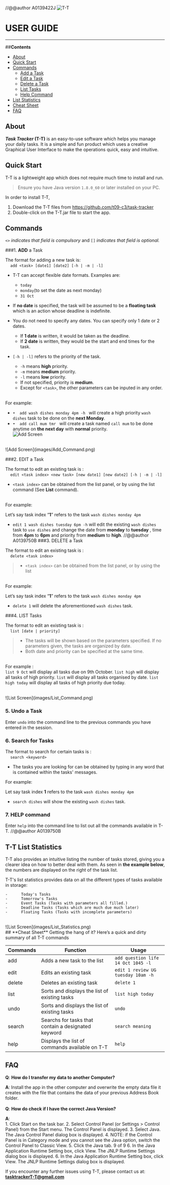 //@@author A0139422J 
![T-T](images/T-T.png)

# **USER GUIDE** 
---
##**Contents**
*   [About](https://github.com/CS2103AUG2016-T09-C3/main/blob/documents/docs/UserGuide.md#about)
*   [Quick Start](https://github.com/CS2103AUG2016-T09-C3/main/blob/documents/docs/UserGuide.md#quick-start)
*   [Commands](https://github.com/CS2103AUG2016-T09-C3/main/blob/documents/docs/UserGuide.md#commands)
    -   [Add a Task](https://github.com/CS2103AUG2016-T09-C3/main/blob/documents/docs/UserGuide.md#1-add-a-task)
    -   [Edit a Task](https://github.com/CS2103AUG2016-T09-C3/main/blob/documents/docs/UserGuide.md#2-edit-a-task)
    -   [Delete a Task](https://github.com/CS2103AUG2016-T09-C3/main/blob/documents/docs/UserGuide.md#3-delete-a-task)
    -   [List Tasks](https://github.com/CS2103AUG2016-T09-C3/main/blob/documents/docs/UserGuide.md#4-list-tasks)
    -   [Help Command](https://github.com/CS2103AUG2016-T09-C3/main/blob/documents/docs/UserGuide.md#5-help-command)
*   [List Statistics](#liststatistics)
*   [Cheat Sheet](https://github.com/CS2103AUG2016-T09-C3/main/blob/documents/docs/UserGuide.md#liststatistics)
*   [FAQ](https://github.com/CS2103AUG2016-T09-C3/main/blob/documents/docs/UserGuide.md#liststatistics)

## **About**

**_Task Tracker_ (T-T)** is an easy-to-use software which helps you manage your daily tasks. It is a simple and fun product which uses a creative Graphical User Interface to make the operations quick, easy and intuitive.

## **Quick Start**

T-T is a lightweight app which does not require much time to install and run. 

> Ensure you have Java version `1.8.0_60` or later installed on your PC.

In order to install T-T, 

1. Download the T-T files from https://github.com/t09-c3/task-tracker
2. Double-click on the T-T.jar file to start the app.<br>

## **Commands**

`<>` _indicates that field is compulsory_ and `[]` _indicates that field is optional._ 

###1. **ADD** a Task

The format for adding a new task is: <br>
&nbsp; &nbsp;   `add <task> [date1] [date2] [-h | -m | -l]` <br>


*  T-T can accept flexible date formats. Examples are:
    *  `today`
    *  `monday`(to set the date as next monday)
    *  `31 Oct`
*   If **no date** is specified, the task will be assumed to be a **floating task** which is an action whose deadline is indefinite.
*   You do not need to specify any dates. You can specify only 1 date or 2 dates.
    *   If **1 date** is written, it would be taken as the deadline.
    -   If **2 date** is written, they would be the start and end times for the task.

*   `[-h | -l]` refers to the priority of the task. 
    *   `-h` means **high** priority. 
    *   `-m` means **medium** priority.
    *   `-l` means **low** priority.
    *   If not specified, priority is **medium**.
    *   Except for `<task>`, the other parameters can be inputed in any order.

<br>For example:<br>
*   `•  add wash dishes monday 4pm -h ` will create a high priority `wash dishes` task to be done on the **next Monday**.
*   `•  add call mum tmr ` will create a task named `call mum` to be done anytime on **the next day** with **normal** priority.<br>
![Add Screen](images/Add_Command2.png)
<br>
![Add Screen](images/Add_Command.png)

###2. EDIT a Task

The format to edit an existing task is : <br>
&nbsp; &nbsp; `edit <task index> <new task> [new date1] [new date2] [-h | -m | -l] ` <br>

  * `<task index>` can be obtained from the list panel, or by using the list command (See **List** command).

<br> For example: <br>

Let’s say task index “**1**” refers to the task `wash dishes monday 4pm`

*  `edit 1 wash dishes tuesday 6pm -h` will edit the existing `wash dishes` task to `use dishes` and change the date from **monday** to **tuesday** , time from **4pm** to **6pm** and priority from **medium** to **high**.
//@@author A0139750B
###3. DELETE a Task

The format to edit an existing task is : <br>
&nbsp; &nbsp; `delete <task index>` <br>

>   *  `<task index>` can be obtained from the list panel, or by using the list 


<br> For example: <br>

Let’s say task index “**1**” refers to the task `wash dishes monday 4pm`

*   `delete 1` will delete the aforementioned `wash dishes` task.

###4. LIST Tasks

The format to edit an existing task is : <br>
&nbsp; &nbsp; `list [date | priority]`<br>

>   *   The tasks will be shown based on the parameters specified. If no parameters given, the tasks are organized by date.
>   *   Both date and priority can be specified at the same time.

<br> For example : <br>
`list 9 Oct`  will display all tasks due on 9th October.
`list high` will display all tasks of high priority.
`list` will display all tasks organised by date.
`list high today` will display all tasks of high priority due today.

<br>
![List Screen](images/List_Command.png)

### 5. Undo a Task

Enter `undo` into the command line to the previous commands you have entered in the session.  

### 6. Search for Tasks

The format to search for certain tasks is :  
    `search <keyword>`  

*   The tasks you are looking for can be obtained by typing in any word that is contained within the tasks' messages.

For example:  

Let say task index **1** refers to the task `wash dishes monday 4pm`

*   `search dishes` will show the existing `wash dishes` task.

### 7. HELP command

Enter `help` into the command line to list out all the commands available in T-T.
//@@author A0139750B
## **T-T List Statistics**

T-T also provides an intuitive listing the number of tasks stored, giving you a clearer idea on how to better deal with them. As seen in **the example below**, the numbers are displayed on the right of the task list. 

T-T's list statistics provides data on all the different types of tasks available in storage:

    -      Today's Tasks 
    -      Tomorrow's Tasks
    -      Event Tasks (Tasks with parameters all filled.)
    -      Deadline Tasks (Tasks which are much due much later)
    -      Floating Tasks (Tasks with incomplete parameters)  
<br>
![List Screen](images/List_Statistics.png)
<br>
## **Cheat Sheet**
Getting the hang of it? Here’s a quick and dirty summary of all T-T commands

| Commands  | Function  | Usage  |
|---|---|---|
| add  |  Adds a new task to the list | `add question life 14 Oct 1045 -l` |
| edit  | Edits an existing task  | `edit 1 review UG tuesday 10am -h`  |
| delete  | Deletes an existing task  |  `delete 1`    |
| list  | Sorts and displays the list of existing tasks  | `list high today` |
| undo  | Sorts and displays the list of existing tasks  | `undo` |
| search  | Searchs for tasks that contain a designated keyword  | `search meaning` |
|  help | Displays the list of commands available on T-T  |  `help` |

## **FAQ**

**Q**: __How do I transfer my data to another Computer?__

**A**: Install the app in the other computer and overwrite the empty data file it creates with the file that contains the data of your previous Address Book folder. <br>
<br>
**Q**: __How do check if I have the correct Java Version?__ 

**A**:  
     1. Click Start on the task bar. 
     2. Select Control Panel (or Settings > Control Panel) from the Start menu. The Control Panel is displayed. 
     3. Select Java. The Java Control Panel dialog box is displayed.
     4. NOTE: if the Control Panel is in Category mode and you cannot see the Java option, switch the Control Panel to Classic View. 
     5. Click the Java tab. 9 of 9 6. In the Java Application Runtime Setting box, click View. The JNLP Runtime Settings dialog box is displayed.
     6. In the Java Application Runtime Setting box, click View. The JNLP Runtime Settings dialog box is displayed.
<br>

If you encounter any further issues using T-T, please contact us at:
    **tasktrackerT-T@gmail.com**
